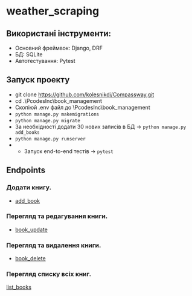 # weather_scraping

## Використані інструменти:

- Основний фреймвок: Django, DRF
- БД: SQLite
- Автотестування: Pytest

## Запуск проекту

- git clone https://github.com/kolesnikdi/Compassway.git
- cd .\PcodesInc\book_management
- Скопіюй .env файл до \PcodesInc\book_management
- `python manage.py makemigrations`
- `python manage.py migrate`
- За необхідності додати 30 нових записів в БД -> `python manage.py add_books`
- `python manage.py runserver`
-
    - Запуск end-to-end тестів -> `pytest`

## Endpoints

### Додати книгу.

- [add_book](http://127.0.0.1:8000/books/add/)

### Перегляд та редагування книги.

- [book_update](http://127.0.0.1:8000/books/1/)

### Перегляд та видалення книги.

- [book_delete](http://127.0.0.1:8000/books/1/delete/)

### Перегляд списку всіх книг.

[list_books](http://127.0.0.1:8000/books/)

